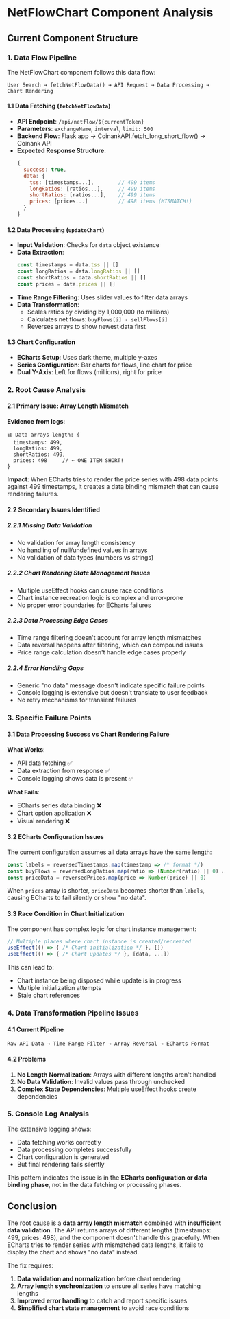 # NetFlowChart Component Analysis

## Current Component Structure

### 1. Data Flow Pipeline

The NetFlowChart component follows this data flow:

```
User Search → fetchNetFlowData() → API Request → Data Processing → Chart Rendering
```

#### 1.1 Data Fetching (`fetchNetFlowData`)
- **API Endpoint**: `/api/netflow/${currentToken}`
- **Parameters**: `exchangeName`, `interval`, `limit: 500`
- **Backend Flow**: Flask app → CoinankAPI.fetch_long_short_flow() → Coinank API
- **Expected Response Structure**:
  ```javascript
  {
    success: true,
    data: {
      tss: [timestamps...],        // 499 items
      longRatios: [ratios...],     // 499 items  
      shortRatios: [ratios...],    // 499 items
      prices: [prices...]          // 498 items (MISMATCH!)
    }
  }
  ```

#### 1.2 Data Processing (`updateChart`)
- **Input Validation**: Checks for `data` object existence
- **Data Extraction**: 
  ```javascript
  const timestamps = data.tss || []
  const longRatios = data.longRatios || []
  const shortRatios = data.shortRatios || []
  const prices = data.prices || []
  ```
- **Time Range Filtering**: Uses slider values to filter data arrays
- **Data Transformation**:
  - Scales ratios by dividing by 1,000,000 (to millions)
  - Calculates net flows: `buyFlows[i] - sellFlows[i]`
  - Reverses arrays to show newest data first

#### 1.3 Chart Configuration
- **ECharts Setup**: Uses dark theme, multiple y-axes
- **Series Configuration**: Bar charts for flows, line chart for price
- **Dual Y-Axis**: Left for flows (millions), right for price

### 2. Root Cause Analysis

#### 2.1 Primary Issue: Array Length Mismatch
**Evidence from logs**:
```
📊 Data arrays length: {
  timestamps: 499,
  longRatios: 499, 
  shortRatios: 499,
  prices: 498     // ← ONE ITEM SHORT!
}
```

**Impact**: When ECharts tries to render the price series with 498 data points against 499 timestamps, it creates a data binding mismatch that can cause rendering failures.

#### 2.2 Secondary Issues Identified

##### 2.2.1 Missing Data Validation
- No validation for array length consistency
- No handling of null/undefined values in arrays
- No validation of data types (numbers vs strings)

##### 2.2.2 Chart Rendering State Management Issues
- Multiple useEffect hooks can cause race conditions
- Chart instance recreation logic is complex and error-prone
- No proper error boundaries for ECharts failures

##### 2.2.3 Data Processing Edge Cases
- Time range filtering doesn't account for array length mismatches
- Data reversal happens after filtering, which can compound issues
- Price range calculation doesn't handle edge cases properly

##### 2.2.4 Error Handling Gaps
- Generic "no data" message doesn't indicate specific failure points
- Console logging is extensive but doesn't translate to user feedback
- No retry mechanisms for transient failures

### 3. Specific Failure Points

#### 3.1 Data Processing Success vs Chart Rendering Failure
**What Works**:
- API data fetching ✅
- Data extraction from response ✅  
- Console logging shows data is present ✅

**What Fails**:
- ECharts series data binding ❌
- Chart option application ❌
- Visual rendering ❌

#### 3.2 ECharts Configuration Issues
The current configuration assumes all data arrays have the same length:
```javascript
const labels = reversedTimestamps.map(timestamp => /* format */)
const buyFlows = reversedLongRatios.map(ratio => (Number(ratio) || 0) / 1000000)
const priceData = reversedPrices.map(price => Number(price) || 0)
```

When `prices` array is shorter, `priceData` becomes shorter than `labels`, causing ECharts to fail silently or show "no data".

#### 3.3 Race Condition in Chart Initialization
The component has complex logic for chart instance management:
```javascript
// Multiple places where chart instance is created/recreated
useEffect(() => { /* Chart initialization */ }, [])
useEffect(() => { /* Chart updates */ }, [data, ...])
```

This can lead to:
- Chart instance being disposed while update is in progress
- Multiple initialization attempts
- Stale chart references

### 4. Data Transformation Pipeline Issues

#### 4.1 Current Pipeline
```
Raw API Data → Time Range Filter → Array Reversal → ECharts Format
```

#### 4.2 Problems
1. **No Length Normalization**: Arrays with different lengths aren't handled
2. **No Data Validation**: Invalid values pass through unchecked
3. **Complex State Dependencies**: Multiple useEffect hooks create dependencies

### 5. Console Log Analysis

The extensive logging shows:
- Data fetching works correctly
- Data processing completes successfully  
- Chart configuration is generated
- But final rendering fails silently

This pattern indicates the issue is in the **ECharts configuration or data binding phase**, not in the data fetching or processing phases.

## Conclusion

The root cause is a **data array length mismatch** combined with **insufficient data validation**. The API returns arrays of different lengths (timestamps: 499, prices: 498), and the component doesn't handle this gracefully. When ECharts tries to render series with mismatched data lengths, it fails to display the chart and shows "no data" instead.

The fix requires:
1. **Data validation and normalization** before chart rendering
2. **Array length synchronization** to ensure all series have matching lengths
3. **Improved error handling** to catch and report specific issues
4. **Simplified chart state management** to avoid race conditions